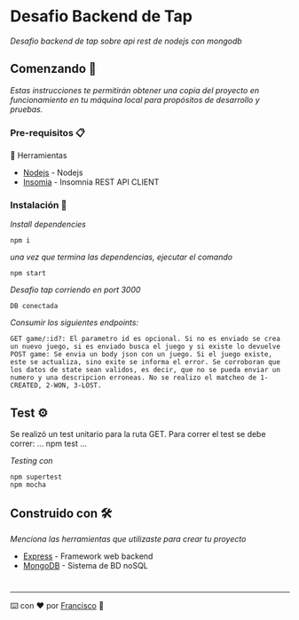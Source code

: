 # Desafio Backend de Tap

_Desafio backend de tap sobre api rest de nodejs con mongodb_

## Comenzando 🚀

_Estas instrucciones te permitirán obtener una copia del proyecto en funcionamiento en tu máquina local para propósitos de desarrollo y pruebas._

### Pre-requisitos 📋

🧰 Herramientas

* [Nodejs](https://nodejs.org/es/)  - Nodejs
* [Insomia](https://insomnia.rest/)  - Insomnia REST API CLIENT

### Instalación 🔧

_Install dependencies_

```
npm i
```

_una vez que termina las dependencias, ejecutar el comando_

```
npm start
```

_Desafio tap corriendo en port 3000_

```
DB conectada
```

_Consumir los siguientes endpoints:_

```
GET game/:id?: El parametro id es opcional. Si no es enviado se crea un nuevo juego, si es enviado busca el juego y si existe lo devuelve
POST game: Se envia un body json con un juego. Si el juego existe, este se actualiza, sino exite se informa el error. Se corroboran que los datos de state sean validos, es decir, que no se pueda enviar un numero y una descripcion erroneas. No se realizo el matcheo de 1-CREATED, 2-WON, 3-LOST.
```
## Test ⚙️

Se realizó un test unitario para la ruta GET.
Para correr el test se debe correr:
...
npm test
...

_Testing con_

```
npm supertest
npm mocha
```
## Construido con 🛠️

_Menciona las herramientas que utilizaste para crear tu proyecto_

* [Express](https://www.npmjs.com/package/express)  - Framework web backend
* [MongoDB](https://www.mongodb.com/) - Sistema de BD noSQL

#

---

⌨️ con ❤️ por [Francisco](https://github.com/FranP68) 🌠
